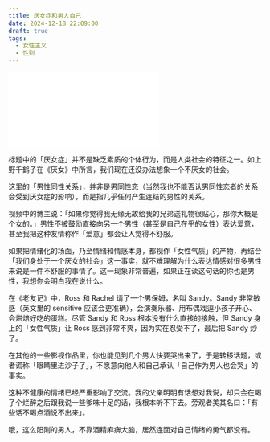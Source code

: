 ```yaml
---
title: 厌女症和男人自己
date: 2024-12-18 22:09:00
draft: true
tags:
  - 女性主义
  - 性别
---
```


<iframe src="//player.bilibili.com/player.html?isOutside=true&aid=113651310662545&bvid=BV1fbBEYJEpE&cid=27340899929&p=1&autoplay=0" scrolling="no" border="0" frameborder="no" framespacing="0" allowfullscreen="true"></iframe>

标题中的「厌女症」并不是缺乏素质的个体行为，而是人类社会的特征之一。如上野千鹤子在《厌女》中所言，我们现在还没办法想象一个不厌女的社会。

这里的「男性同性关系」，并非是男同性恋（当然我也不能否认男同性恋者的关系会受到厌女症的影响），而是指几乎任何产生连结的男性的关系。

视频中的博主说：「如果你觉得我无缘无故给我的兄弟送礼物很贴心，那你大概是个女的。」男性不被鼓励直接向另一个男性（甚至是自己在乎的女性）表达爱意，甚至我把这种友情称作「爱意」都会让人觉得不舒服。

如果把情绪化的场面，乃至情绪和情感本身，都视作「女性气质」的产物，再结合「我们身处于一个厌女的社会」这一事实，就不难理解为什么表达情感对很多男性来说是一件不舒服的事情了。这一现象非常普遍，如果正在读这句话的你也是男性，我想你会明白我在说什么。

在《老友记》中，Ross 和 Rachel 请了一个男保姆，名叫 Sandy。Sandy 非常敏感（英文里的 sensitive 应该会更准确），会演奏乐器、用布偶戏逗小孩子开心、会烘焙好吃的蛋糕。尽管 Sandy 和 Ross 根本没有什么直接的接触，但 Sandy 身上的「女性气质」让 Ross 感到非常不爽，因为实在忍受不了，最后把 Sandy 炒了。

在其他的一些影视作品里，你也能见到几个男人快要哭出来了，于是转移话题，或者谎称「眼睛里进沙子了」，不愿意向他人和自己承认「自己作为男人也会哭」的事实。

这种不健康的情绪已经严重影响了交流。我的父亲明明有话想对我说，却只会在喝了个烂醉之后跟我说一些爹味十足的话，我根本听不下去。旁观者美其名曰：「有些话不喝点酒说不出来」。

哦，这么阳刚的男人，不靠酒精麻痹大脑，居然连面对自己情绪的勇气都没有。
